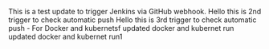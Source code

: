 This is a test update to trigger Jenkins via GitHub webhook.
Hello this is 2nd trigger to check automatic push
Hello this is 3rd trigger to check automatic push - For Docker and kubernetsf
updated docker and kubernet run
updated docker and kubernet run1
